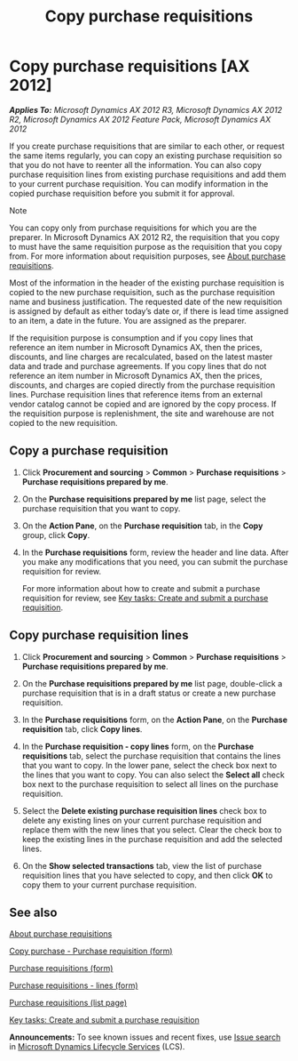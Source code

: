 ﻿---
title: Copy purchase requisitions
TOCTitle: Copy purchase requisitions
ms:assetid: df7efe77-35b3-454b-a08b-b6731d547b84
ms:mtpsurl: https://technet.microsoft.com/en-us/library/Hh335179(v=AX.60)
ms:contentKeyID: 36687403
ms.date: 04/18/2014
mtps_version: v=AX.60
---

# Copy purchase requisitions [AX 2012]


_**Applies To:** Microsoft Dynamics AX 2012 R3, Microsoft Dynamics AX 2012 R2, Microsoft Dynamics AX 2012 Feature Pack, Microsoft Dynamics AX 2012_

If you create purchase requisitions that are similar to each other, or request the same items regularly, you can copy an existing purchase requisition so that you do not have to reenter all the information. You can also copy purchase requisition lines from existing purchase requisitions and add them to your current purchase requisition. You can modify information in the copied purchase requisition before you submit it for approval.


> [!NOTE]
> <P>You can copy only from purchase requisitions for which you are the preparer. In Microsoft Dynamics AX 2012 R2, the requisition that you copy to must have the same requisition purpose as the requisition that you copy from. For more information about requisition purposes, see <A href="about-purchase-requisitions.md">About purchase requisitions</A>.</P>



Most of the information in the header of the existing purchase requisition is copied to the new purchase requisition, such as the purchase requisition name and business justification. The requested date of the new requisition is assigned by default as either today’s date or, if there is lead time assigned to an item, a date in the future. You are assigned as the preparer.

If the requisition purpose is consumption and if you copy lines that reference an item number in Microsoft Dynamics AX, then the prices, discounts, and line charges are recalculated, based on the latest master data and trade and purchase agreements. If you copy lines that do not reference an item number in Microsoft Dynamics AX, then the prices, discounts, and charges are copied directly from the purchase requisition lines. Purchase requisition lines that reference items from an external vendor catalog cannot be copied and are ignored by the copy process. If the requisition purpose is replenishment, the site and warehouse are not copied to the new requisition.

## Copy a purchase requisition

1.  Click **Procurement and sourcing** \> **Common** \> **Purchase requisitions** \> **Purchase requisitions prepared by me**.

2.  On the **Purchase requisitions prepared by me** list page, select the purchase requisition that you want to copy.

3.  On the **Action Pane**, on the **Purchase requisition** tab, in the **Copy** group, click **Copy**.

4.  In the **Purchase requisitions** form, review the header and line data. After you make any modifications that you need, you can submit the purchase requisition for review.
    
    For more information about how to create and submit a purchase requisition for review, see [Key tasks: Create and submit a purchase requisition](key-tasks-create-and-submit-a-purchase-requisition.md).

## Copy purchase requisition lines

1.  Click **Procurement and sourcing** \> **Common** \> **Purchase requisitions** \> **Purchase requisitions prepared by me**.

2.  On the **Purchase requisitions prepared by me** list page, double-click a purchase requisition that is in a draft status or create a new purchase requisition.

3.  In the **Purchase requisitions** form, on the **Action Pane**, on the **Purchase requisition** tab, click **Copy lines**.

4.  In the **Purchase requisition - copy lines** form, on the **Purchase requisitions** tab, select the purchase requisition that contains the lines that you want to copy. In the lower pane, select the check box next to the lines that you want to copy. You can also select the **Select all** check box next to the purchase requisition to select all lines on the purchase requisition.

5.  Select the **Delete existing purchase requisition lines** check box to delete any existing lines on your current purchase requisition and replace them with the new lines that you select. Clear the check box to keep the existing lines in the purchase requisition and add the selected lines.

6.  On the **Show selected transactions** tab, view the list of purchase requisition lines that you have selected to copy, and then click **OK** to copy them to your current purchase requisition.

## See also

[About purchase requisitions](about-purchase-requisitions.md)

[Copy purchase - Purchase requisition (form)](https://technet.microsoft.com/en-us/library/hh242898\(v=ax.60\))

[Purchase requisitions (form)](https://technet.microsoft.com/en-us/library/hh209453\(v=ax.60\))

[Purchase requisitions - lines (form)](https://technet.microsoft.com/en-us/library/hh209354\(v=ax.60\))

[Purchase requisitions (list page)](https://technet.microsoft.com/en-us/library/hh227485\(v=ax.60\))

[Key tasks: Create and submit a purchase requisition](key-tasks-create-and-submit-a-purchase-requisition.md)

  
**Announcements:** To see known issues and recent fixes, use [Issue search](http://go.microsoft.com/fwlink/?linkid=389258) in [Microsoft Dynamics Lifecycle Services](http://go.microsoft.com/fwlink/?linkid=306505) (LCS).

